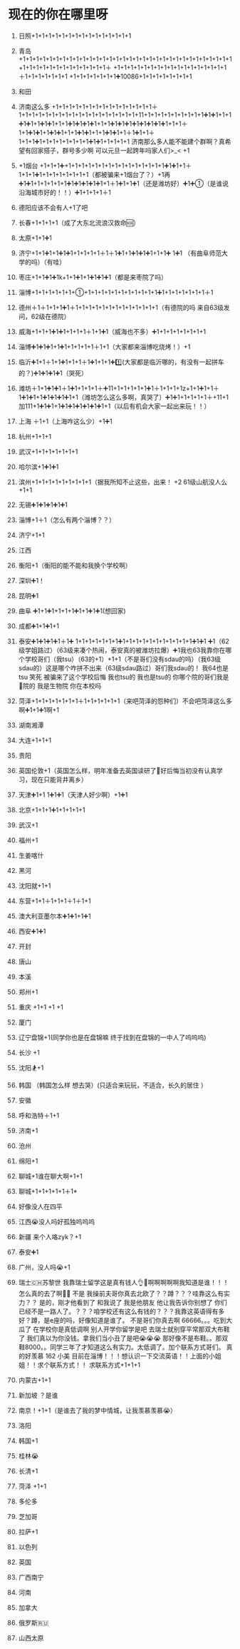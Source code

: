 # 现在的你在哪里呀
1. 日照+1+1+1+1+1+1+1+1+1+1+1+1+1+1+1
2. 青岛+1+1+1+1+1+1+1+1+1+1+1+1+1+1+1+1+1+1+1+1+1+1+1+1+1+1+1+1+1+1+1+1+1+1+1+1+1+1+1+1+1+1+1+1+1＋ +1+1+1+1+1+1+1+1+1+1+1+1+1+1+1+1+1＋1+1+1+1+1+1+1 +1+1+1+1+1+1+1➕10086+1+1+1+1+1+1+1+1
3. 和田
4. 济南这么多   +1+1+1+1+1+1+1+1+1+1+1+1+1+1+1＋1+1+1+1+1+1+1+1+1+1+1+1+1+1+1+1+1+1+11+1+1+1+1+1+1+1+1+1➕1➕1+1+1➕1➕1+1➕1➕1+1+1➕1➕1➕1➕1+1+1➕1➕1➕1➕1➕1➕1➕1➕1+1+1＋1+1➕1➕1+1➕1➕1+1+1➕1➕1+1+1➕1➕1+1＋1➕1+1＋1+1+1➕1+1+1+1+1+1+1+1➕1➕1+1+1+1+1
济南那么多人能不能建个群啊？真希望有回家搭子，群号多少啊
可以元旦一起跨年吗家人们>_< +1
5. +1烟台
+1+1+1➕+1+1+1+1+1+1+1+1+1+1+1+1+1+1+1➕1➕1+1＋1+1+1➕1+1+1+1+1+1+1+1（都被骗来+1烟台了？）+1再➕1➕1+1+1+1+1+1➕1➕1➕1➕1➕1+1＋1➕1+1➕1（还是潍坊好）➕1➕①（是谁说沿海城市好的！！）➕1+1+1+1＋1
6. 德阳应该不会有人+1了吧
7. 长春+1+1+1+1（成了大东北流浪汉救命🆘）
8. 太原+1+1➕1
9. 济宁+1+1➕1+1➕1➕1+1+1+1+1＋1＋1➕1+1➕1➕1➕1+1+1➕ 1➕1
（有曲阜师范大学的吗）（有哇）
10. 枣庄+1+1➕1➕1k+1+1➕1+1➕1➕1➕1（都是来枣院了吗）
11. 淄博+1+1+1+1+1+1+①+1+1+1+1+1+1+1+1+1+1+1➕1+1+1+1+1+1+1＋1

12. 德州＋1＋1+1+1➕1＋1+1+1+1+1+1+1+1+1+1+1+1+1（有德院的吗 来自63级发问，62级在德院）
13. 威海+1+1+1➕1➕1+1+1+1＋1+1➕1（威海也不多）➕1+1+1+1+1+1+1+1
14. 淄博➕1➕1➕1+1➕1+1+1+1+1＋1+1（大家都来淄博吃烧烤！）+1
15. 临沂➕1+1＋1+1➕1+1+1＋1➕1+1+1➕1️⃣(大家都是临沂哪的，有没有一起拼车的？)➕1➕1➕1➕1（哭死）
16. 潍坊＋1+1➕1➕1＋1➕1+1+1+1＋➕11+1+1+1+1+1➕1＋1+1+1+1z+1+1➕1+1＋1➕1➕1+1➕1➕1➕1➕1+1（潍坊怎么这么多啊，真哭了）➕1➕1+1+1+1+1＋+11+1加111+1➕1➕1+1➕1➕1➕1➕1➕1➕1+1（以后有机会大家一起出来玩！！）
17. 上海 ＋1+1（上海咋这么少）+1➕1
18. 杭州+1+1+1
19. 武汉+1+1+1+1+1+1+1
20. 哈尔滨+1➕1➕1
21. 滨州+1+1+1+1+1+1+1+1+1（据我所知不止这些，出来！ +2 61级山航没人么+1+1
22. 无锡➕1➕1➕1➕1➕1
23. 淄博+1＋1（怎么有两个淄博？？）
24. 济宁+1+1
25. 江西
26. 衡阳+1（衡阳的能不能和我换个学校啊）
27. 深圳➕1！
28. 昆明➕1
29. 曲阜 ➕1+1➕1+1+1+1➕1+1➕1➕1(想回家)
30. 成都➕1+1➕1+1
31. 泰安➕1➕1➕1➕1＋1➕
1+1+1+1+1+1+1➕1+1+1+1+1+1+1+1+1+1+1➕1➕1
➕1（62级学姐路过）（63级来凑个热闹，泰安真的被潍坊拉爆）➕1我也63我靠你在哪个学校哥们（我tsu）（63的+1）+1+1（不是哥们没有sdau的吗）（我63级sdau的）这是哪个咋拼不出来（63级sdau路过）哥们我sdau的！
我64也是tsu 笑死 被骗来了这个学校后悔
我也tsu的  我也是tsu的 你哪个院的哥们我是🐴院的 我是生物院 你在本校吗
32. 菏泽+1+1+1+1+1+1+1＋1+1+1+1+1+1（来吧菏泽的怨种们）不会吧菏泽这么多啊➕1+1➕1啊+1
33. 湖南湘潭
34. 大连+1+1+1
35. 贵阳
36. 英国伦敦+1（英国怎么样，明年准备去英国读研了🥹好后悔当初没有认真学习，现在只能背井离乡）
37. 天津➕1+1 1➕1➕1（天津人好少啊）+1➕1
38. 北京+1+1+1➕1+1+1+1+1
39. 武汉+1
40. 福州+1
41. 生姜喀什
42. 黑河
43. 沈阳就+1+1
44. 东营+1+1＋1+1+1＋1＋1+1
45. 澳大利亚墨尔本➕1➕1+1➕1
46. 西安➕1➕1
47. 开封
48. 唐山
49. 本溪
50. 郑州+1
51. 重庆 +1+1 +1 +1
52. 厦门
53. 辽宁盘锦+1(同学你也是在盘锦嘛 终于找到在盘锦的一中人了呜呜呜)
54. 长沙 +1
55. 沈阳🏂+1
56. 韩国 （韩国怎么样 想去哭）(只适合来玩玩，不适合，长久的居住 ）
57. 安徽
58. 呼和浩特＋1+1
59. 济南+1
60. 沧州
61. 绵阳+1
62. 聊城+1谁在聊大啊+1+1
63. 聊城+1+1+1+1+1＋1*
64. 好像没人在四平
65. 江西😭没人吗好孤独呜呜呜
66. 新疆 来个人咯zyk？+1
67. 泰安➕1
68. 广州，没人吗😭+1
69. 瑞士🇨🇭苏黎世  我靠瑞士留学这是真有钱人👌🥹啊啊啊啊啊我知道是谁！！！怎么真的去了啊🥲🥲   不是 我操前夫哥你真去北欧了？？蹲？？？哇靠这么有实力？？ 是的，刚才他看到了 和我说了 我是他朋友 他让我告诉你别想了 你们已经不是一路人了。？？？咱学校还有这么有钱的？？？我靠这英语得有多好？蹲，是e座的吗，好像知道是谁了。      不是哥们你真去啊   66666。。。吃到大瓜了 在学校你是真低调啊 别人开学你留学是吧       去瑞士就别穿平常那双大布鞋了 我们真以为你没钱。拿我们当小丑了是吧😭😭😭 那好像不是布鞋。。那双鞋8000。。同学三年了才知道这么有实力。太低调了。加个联系方式哥们。
真的好羡慕 
162 小美 目前在淄博！！！想认识一下交流英语！！上面的小姐姐！！求个联系方式！！
求联系方式+1+1+1

70. 内蒙古+1+1
71. 新加坡  ？是谁
72. 南京！+1+1（是谁去了我的梦中情城，让我羡慕羡慕😭）
73. 洛阳
74. 韩国+1 
75. 桂林😭
76. 长清+1
77. 菏泽 +1+1
78. 多伦多
79. 芝加哥
80. 拉萨+1
81. 以色列   
82. 英国
83. 广西南宁
84. 河南
85. 加拿大
86. 俄罗斯🇷🇺
87. 山西太原